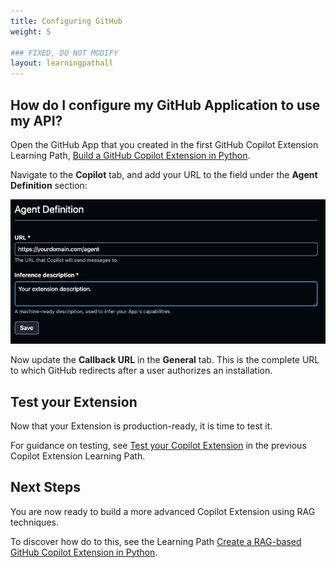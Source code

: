```yaml
---
title: Configuring GitHub
weight: 5

### FIXED, DO NOT MODIFY
layout: learningpathall
---
```


## How do I configure my GitHub Application to use my API?

Open the GitHub App that you created in the first GitHub Copilot Extension Learning Path, [Build a GitHub Copilot Extension in Python](../../gh-copilot-simple).

Navigate to the **Copilot** tab, and add your URL to the field under the **Agent Definition** section:

 ![Configure URL](configure.png)

Now update the **Callback URL** in the **General** tab. This is the complete URL to which GitHub redirects after a user authorizes an installation.

## Test your Extension

Now that your Extension is production-ready, it is time to test it. 

For guidance on testing, see [Test your Copilot Extension](../../gh-copilot-simple/copilot-test/) in the previous Copilot Extension Learning Path.

## Next Steps

You are now ready to build a more advanced Copilot Extension using RAG techniques. 

To discover how do to this, see the Learning Path [Create a RAG-based GitHub Copilot Extension in Python](../../copilot-extension).